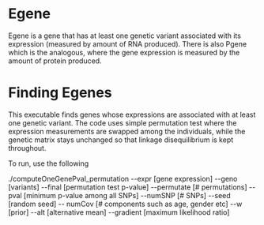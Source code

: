 # Egene 
Egene is a gene that has at least one genetic variant associated with its expression (measured by amount of RNA produced). There is also Pgene which is the analogous, where the gene expression is measured by the amount of protein produced. 

# Finding Egenes
This executable finds genes whose expressions are associated with at least one genetic variant. The code uses simple permutation test where the expression measurements are swapped among the individuals, while the genetic matrix stays unchanged so that linkage disequilibrium is kept throughout. 

To run, use the following 

./computeOneGenePval_permutation 
            --expr [gene expression] 
            --geno [variants] 
            --final [permutation test p-value] 
            --permutate [# permutations] 
            --pval [minimum p-value among all SNPs] 
            --numSNP [# SNPs] 
            --seed [random seed] 
            -- numCov [# components such as age, gender etc] 
            --w [prior] 
            --alt [alternative mean] 
            --gradient [maximum likelihood ratio] 
            

